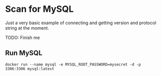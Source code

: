 # Scan for MySQL

Just a very basic example of connecting and getting version and protocol string at the moment.

TODO: Finish me

## Run MySQL

    docker run --name mysql -e MYSQL_ROOT_PASSWORD=mysecret -d -p 3306:3306 mysql:latest
